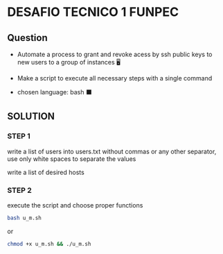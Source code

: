 # DESAFIO TECNICO 1 FUNPEC

## Question

- Automate a process to grant and  revoke acess by  ssh public keys to new users to a group of instances :desktop_computer: 

- Make a script to execute all necessary steps with a single command 

- chosen language: bash  :black_large_square: 

  

  

## SOLUTION

### STEP 1 

write a list of users into users.txt without commas or any other separator, use only white spaces to separate the values

write a list of desired hosts

### STEP 2

execute the script and choose proper functions

 ```bash
 bash u_m.sh
 ```

or 

```bash
chmod +x u_m.sh && ./u_m.sh
```



